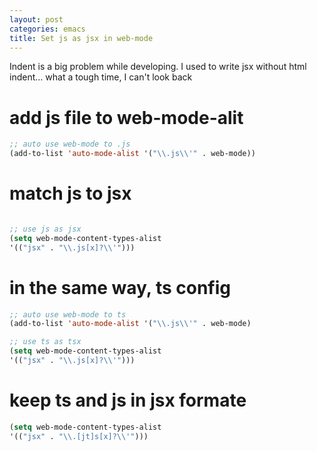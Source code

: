 ```yaml
---
layout: post
categories: emacs
title: Set js as jsx in web-mode
---
```


Indent is a big problem while developing. 
I used to write jsx without html indent... 
what a tough time, I can't look back

# add js file to web-mode-alit

```el
;; auto use web-mode to .js
(add-to-list 'auto-mode-alist '("\\.js\\'" . web-mode))
```

# match js to jsx

```el

;; use js as jsx
(setq web-mode-content-types-alist
'(("jsx" . "\\.js[x]?\\'")))

```

# in the same way, ts config

```el
;; auto use web-mode to ts
(add-to-list 'auto-mode-alist '("\\.js\\'" . web-mode)

;; use ts as tsx
(setq web-mode-content-types-alist
'(("jsx" . "\\.js[x]?\\'")))
```
# keep ts and js in jsx formate

```el
(setq web-mode-content-types-alist
'(("jsx" . "\\.[jt]s[x]?\\'")))
```
